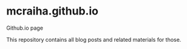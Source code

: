 # mcraiha.github.io
Github.io page

This repository contains all blog posts and related materials for those.
